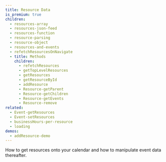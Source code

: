 ```yaml
---
title: Resource Data
is_premium: true
children:
  - resources-array
  - resources-json-feed
  - resources-function
  - resource-parsing
  - resource-object
  - resources-and-events
  - refetchResourcesOnNavigate
  - title: Methods
    children:
      - refetchResources
      - getTopLevelResources
      - getResources
      - getResourceById
      - addResource
      - Resource-getParent
      - Resource-getChildren
      - Resource-getEvents
      - Resource-remove
related:
  - Event-getResources
  - Event-setResources
  - businessHours-per-resource
  - loading
demos:
  - addResource-demo
---
```


How to get resources onto your calendar and how to manipulate event data thereafter.
